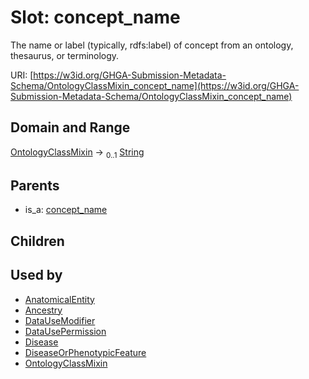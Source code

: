 
# Slot: concept_name


The name or label (typically, rdfs:label) of concept from an ontology, thesaurus, or terminology.

URI: [https://w3id.org/GHGA-Submission-Metadata-Schema/OntologyClassMixin_concept_name](https://w3id.org/GHGA-Submission-Metadata-Schema/OntologyClassMixin_concept_name)


## Domain and Range

[OntologyClassMixin](OntologyClassMixin.md) &#8594;  <sub>0..1</sub> [String](types/String.md)

## Parents

 *  is_a: [concept_name](concept_name.md)

## Children


## Used by

 * [AnatomicalEntity](AnatomicalEntity.md)
 * [Ancestry](Ancestry.md)
 * [DataUseModifier](DataUseModifier.md)
 * [DataUsePermission](DataUsePermission.md)
 * [Disease](Disease.md)
 * [DiseaseOrPhenotypicFeature](DiseaseOrPhenotypicFeature.md)
 * [OntologyClassMixin](OntologyClassMixin.md)
